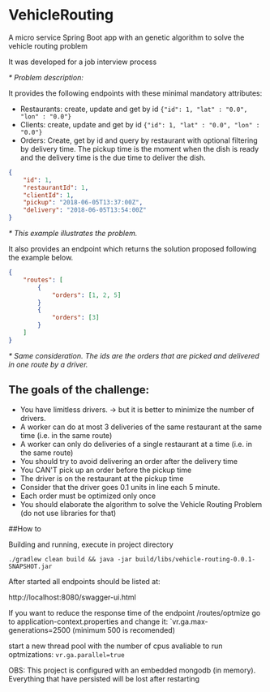 # VehicleRouting
A micro service Spring Boot app with an genetic algorithm to solve the vehicle routing problem

It was developed for a job interview process

_* Problem description:_

It provides the following endpoints with these minimal mandatory attributes:
- Restaurants: create, update and get by id
`{"id": 1, "lat" : "0.0", "lon" : "0.0"}`
- Clients: create, update and get by id
`{"id": 1, "lat" : "0.0", "lon" : "0.0"}`
- Orders: Create, get by id and query by restaurant with optional filtering by delivery time. The pickup time is the moment when the dish is ready and the delivery time is the due time to deliver the dish.
```json
{
    "id": 1,
    "restaurantId": 1,
    "clientId": 1,
    "pickup": "2018-06-05T13:37:00Z",
    "delivery": "2018-06-05T13:54:00Z"
}
```
_* This example illustrates the problem._

It also provides an endpoint which returns the solution proposed following the example below.
```json
{
	"routes": [
		{
			"orders": [1, 2, 5]
		}
		{
			"orders": [3]
		}
	]
}
```
_* Same consideration. The ids are the orders that are picked and delivered in one route by a driver._

## The goals of the challenge:

- You have limitless drivers.
	-> but it is better to minimize the number of drivers.
- A worker can do at most 3 deliveries of the same restaurant at the same time (i.e. in the same route)
- A worker can only do deliveries of a single restaurant at a time (i.e. in the same route)
- You should try to avoid delivering an order after the delivery time
- You CAN'T pick up an order before the pickup time
- The driver is on the restaurant at the pickup time
- Consider that the driver goes 0.1 units in line each 5 minute.
- Each order must be optimized only once
- You should elaborate the algorithm to solve the Vehicle Routing Problem (do not use libraries for that)



##How to

Building and running, execute in project directory

`./gradlew clean build && java -jar build/libs/vehicle-routing-0.0.1-SNAPSHOT.jar`


After started all endpoints should be listed at:

http://localhost:8080/swagger-ui.html


If you want to reduce the response time of the endpoint /routes/optmize
go to application-context.properties and change it:
`vr.ga.max-generations=2500 (minimum 500 is recomended)


start a new thread pool with the number of cpus avaliable to run optmizations:
`vr.ga.parallel=true`

OBS: This project is configured with an embedded mongodb (in memory).
Everything that have persisted will be lost after restarting